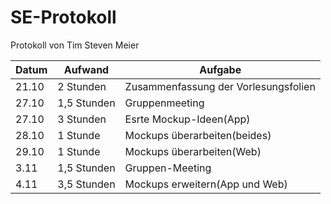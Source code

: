 # SE-Protokoll
Protokoll von Tim Steven Meier

|Datum|Aufwand|Aufgabe|
|---|---|---|
|21.10|2 Stunden|Zusammenfassung der Vorlesungsfolien|
|27.10|1,5 Stunden|Gruppenmeeting|
|27.10|3 Stunden|Esrte Mockup-Ideen(App)|
|28.10|1 Stunde|Mockups überarbeiten(beides)|
|29.10|1 Stunde|Mockups überarbeiten(Web)|
|3.11|1,5 Stunden|Gruppen-Meeting|
|4.11|3,5 Stunden|Mockups erweitern(App und Web)|
